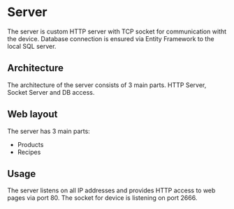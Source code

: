 # Server
The server is custom HTTP server with TCP socket for communication witht the device. Database connection is ensured via Entity Framework to the local SQL server.

## Architecture
The architecture of the server consists of 3 main parts. HTTP Server, Socket Server and DB access.

## Web layout
The server has 3 main parts:
- Products
- Recipes

## Usage
The server listens on all IP addresses and provides HTTP access to web pages via port 80. 
The socket for device is listening on port 2666.
